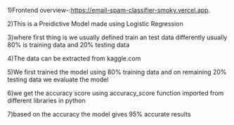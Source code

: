 1)Frontend overview-:https://email-spam-classifier-smoky.vercel.app.

2)This is a Preidictive Model made using Logistic Regression

3)where first thing is we usually defined train an test data differently usually 80% is training data and 20% testing data

4)The data can be extracted from kaggle.com 

5)We first trained the model using 80% training data and on remaining 20% testing data we evaluate the model

6)we get the accuracy score using accuracy_score function imported from different libraries in python

7)based on the accuracy the model gives 95% accurate results
